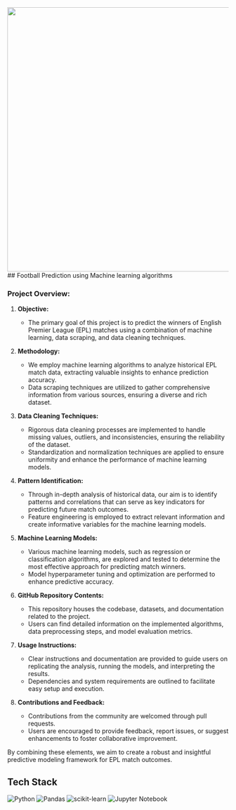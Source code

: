 
<img src="https://github.com/mounishvatti/machine_learning-Football-Prediction-/assets/76279858/b4d59bae-9c91-4cfd-8adb-48f5a392b516" width="600">
## Football Prediction using Machine learning algorithms


### Project Overview:

1. **Objective:**
   - The primary goal of this project is to predict the winners of English Premier League (EPL) matches using a combination of machine learning, data scraping, and data cleaning techniques.

2. **Methodology:**
   - We employ machine learning algorithms to analyze historical EPL match data, extracting valuable insights to enhance prediction accuracy.
   - Data scraping techniques are utilized to gather comprehensive information from various sources, ensuring a diverse and rich dataset.

3. **Data Cleaning Techniques:**
   - Rigorous data cleaning processes are implemented to handle missing values, outliers, and inconsistencies, ensuring the reliability of the dataset.
   - Standardization and normalization techniques are applied to ensure uniformity and enhance the performance of machine learning models.

4. **Pattern Identification:**
   - Through in-depth analysis of historical data, our aim is to identify patterns and correlations that can serve as key indicators for predicting future match outcomes.
   - Feature engineering is employed to extract relevant information and create informative variables for the machine learning models.

5. **Machine Learning Models:**
   - Various machine learning models, such as regression or classification algorithms, are explored and tested to determine the most effective approach for predicting match winners.
   - Model hyperparameter tuning and optimization are performed to enhance predictive accuracy.

6. **GitHub Repository Contents:**
   - This repository houses the codebase, datasets, and documentation related to the project.
   - Users can find detailed information on the implemented algorithms, data preprocessing steps, and model evaluation metrics.

7. **Usage Instructions:**
   - Clear instructions and documentation are provided to guide users on replicating the analysis, running the models, and interpreting the results.
   - Dependencies and system requirements are outlined to facilitate easy setup and execution.

8. **Contributions and Feedback:**
   - Contributions from the community are welcomed through pull requests.
   - Users are encouraged to provide feedback, report issues, or suggest enhancements to foster collaborative improvement.

By combining these elements, we aim to create a robust and insightful predictive modeling framework for EPL match outcomes.

## Tech Stack
![Python](https://img.shields.io/badge/python-3670A0?style=for-the-badge&logo=python&logoColor=ffdd54) ![Pandas](https://img.shields.io/badge/pandas-%23150458.svg?style=for-the-badge&logo=pandas&logoColor=white) ![scikit-learn](https://img.shields.io/badge/scikit--learn-%23F7931E.svg?style=for-the-badge&logo=scikit-learn&logoColor=white) ![Jupyter Notebook](https://img.shields.io/badge/jupyter-%23FA0F00.svg?style=for-the-badge&logo=jupyter&logoColor=white)
